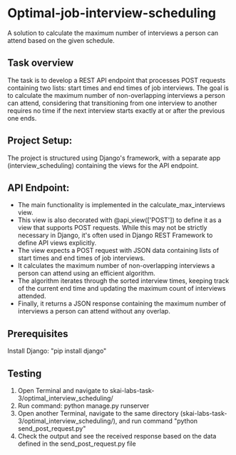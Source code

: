 # Optimal-job-interview-scheduling
A solution to calculate the maximum number of interviews a person can attend based on the given schedule.


## Task overview
The task is to develop a REST API endpoint that processes POST requests containing two lists: start times and end times of job interviews. The goal is to calculate the maximum number of non-overlapping interviews a person can attend, considering that transitioning from one interview to another requires no time if the next interview starts exactly at or after the previous one ends.


## Project Setup:
The project is structured using Django's framework, with a separate app (interview_scheduling) containing the views for the API endpoint.


## API Endpoint:
- The main functionality is implemented in the calculate_max_interviews view.
- This view is also decorated with @api_view(['POST']) to define it as a view that supports POST requests. While this may not be strictly necessary in Django, it's often used in Django REST Framework to define API views explicitly.
- The view expects a POST request with JSON data containing lists of start times and end times of job interviews.
- It calculates the maximum number of non-overlapping interviews a person can attend using an efficient algorithm.
- The algorithm iterates through the sorted interview times, keeping track of the current end time and updating the maximum count of interviews attended.
- Finally, it returns a JSON response containing the maximum number of interviews a person can attend without any overlap.


## Prerequisites
Install Django: "pip install django"


## Testing
1. Open Terminal and navigate to skai-labs-task-3/optimal_interview_scheduling/
2. Run command: python manage.py runserver
3. Open another Terminal, navigate to the same directory (skai-labs-task-3/optimal_interview_scheduling/), and run command "python send_post_request.py"
4. Check the output and see the received response based on the data defined in the send_post_request.py file
